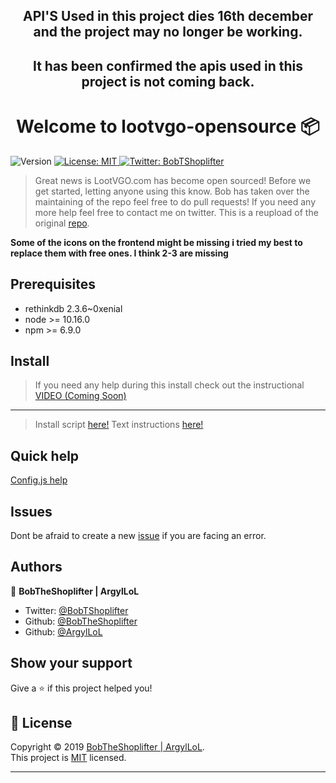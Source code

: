 <h2 align="center">API'S Used in this project dies 16th december and the project may no longer be working.</h2>
<h2 align="center">It has been confirmed the apis used in this project is not coming back.</h2>

<h1 align="center">Welcome to lootvgo-opensource 📦</h1>
<p>
  <img alt="Version" src="https://img.shields.io/badge/version-1.0.2-blue.svg?cacheSeconds=2592000" />
  <a href="https://github.com/ArgylLoL/lootvgo-opensource/blob/master/LICENSE">
    <img alt="License: MIT" src="https://img.shields.io/badge/License-MIT-yellow.svg" target="_blank" />
  </a>
  <a href="https://twitter.com/BobTShoplifter">
    <img alt="Twitter: BobTShoplifter" src="https://img.shields.io/twitter/follow/BobTShoplifter.svg?style=social" target="_blank" />
  </a>
</p>


> Great news is LootVGO.com has become open sourced! Before we get started, letting anyone using this know. Bob has taken over the maintaining of the repo feel free to do pull requests! If you need any more help feel free to contact me on twitter. This is a reupload of the original [repo](https://github.com/ArgylLoL/lootvgo-opensource/).

**Some of the icons on the frontend might be missing i tried my best to replace them with free ones. I think 2-3 are missing**

## Prerequisites

* rethinkdb 2.3.6~0xenial
* node >= 10.16.0
* npm >= 6.9.0

## Install

> If you need any help during this install check out the instructional [VIDEO (Coming Soon)](https://youtube.com)
***
> Install script [here!](https://github.com/BobTheShoplifter/lootvgo-opensource/blob/master/auto-instructions.md)
> Text instructions [here!](https://github.com/BobTheShoplifter/lootvgo-opensource/blob/master/instructions.md)

## Quick help

[Config.js help](https://github.com/BobTheShoplifter/lootvgo-opensource/blob/master/backend/confighelp.md)

## Issues

Dont be afraid to create a new [issue](https://github.com/BobTheShoplifter/lootvgo-opensource/issues/new) if you are facing an error.

## Authors

👤 **BobTheShoplifter | ArgylLoL**

* Twitter: [@BobTShoplifter](https://twitter.com/BobTShoplifter)
* Github: [@BobTheShoplifter](https://github.com/BobTheShoplifter)
* Github: [@ArgylLoL](https://github.com/ArgylLoL)

## Show your support

Give a ⭐️ if this project helped you!

## 📝 License

Copyright © 2019 [BobTheShoplifter | ArgylLoL](https://github.com/BobTheShoplifter).<br />
This project is [MIT](https://github.com/ArgylLoL/lootvgo-opensource/blob/master/LICENSE) licensed.

***
